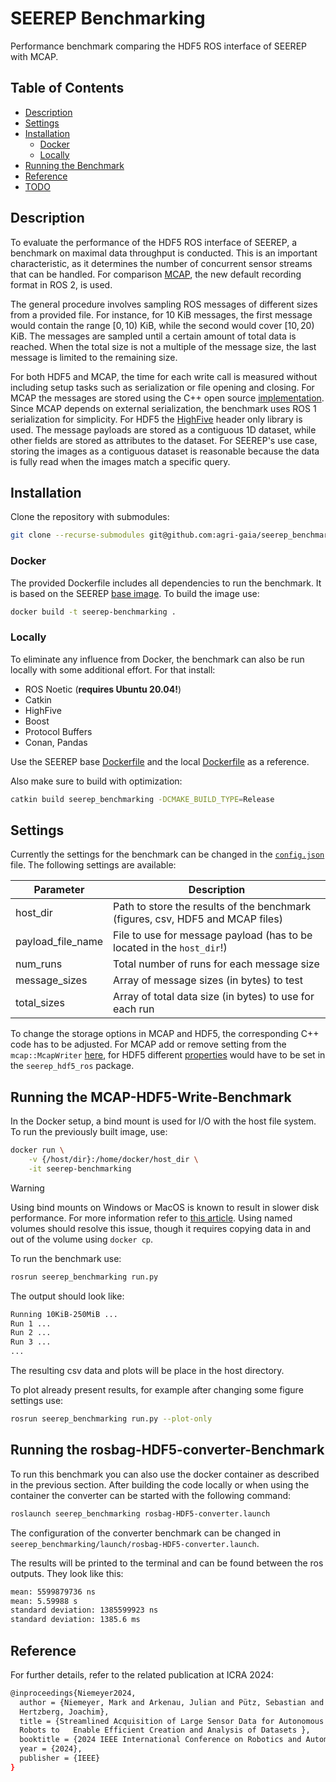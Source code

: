 # SEEREP Benchmarking

Performance benchmark comparing the HDF5 ROS interface of SEEREP with MCAP.

## Table of Contents

- [Description](#description)
- [Settings](#settings)
- [Installation](#installation)
  - [Docker](#docker)
  - [Locally](#locally)
- [Running the Benchmark](#running-the-benchmark)
- [Reference](#reference)
- [TODO](#todo)

## Description

To evaluate the performance of the HDF5 ROS interface of SEEREP,
a benchmark on maximal data throughput is conducted.
This is an important characteristic, as it determines the number of
concurrent sensor streams that can be handled. For comparison [MCAP](https://mcap.dev/),
the new default recording format in ROS 2, is used.

The general procedure involves sampling ROS messages of different sizes from
a provided file. For instance, for 10 KiB messages, the first message
would contain the range $[0,10)$ KiB, while the second would cover $[10,20)$ KiB.
The messages are sampled until a certain amount of total data is reached.
When the total size is not a multiple of the message size, the last message is
limited to the remaining size.

For both HDF5 and MCAP, the time for each write call is measured without including
setup tasks such as serialization or file opening and closing.
For MCAP the messages are stored using the C++ open source
[implementation](https://github.com/foxglove/mcap/tree/main/cpp).
Since MCAP depends on external serialization, the benchmark uses ROS 1
serialization for simplicity. For HDF5 the [HighFive](https://github.com/BlueBrain/HighFive)
header only library is used. The message payloads are stored as a contiguous
1D dataset, while other fields are stored as attributes to the dataset.
For SEEREP's use case, storing the images as a contiguous dataset is
reasonable because the data is fully read when the images match a specific query.

## Installation

Clone the repository with submodules:

```bash
git clone --recurse-submodules git@github.com:agri-gaia/seerep_benchmarking.git
```

### Docker

The provided Dockerfile includes all dependencies to run the benchmark. It is
based on the SEEREP
[base image](https://github.com/agri-gaia/seerep/pkgs/container/seerep_base).
To build the image use:

```bash
docker build -t seerep-benchmarking .
```

### Locally

To eliminate any influence from Docker, the benchmark can also be run locally with some additional effort. For that install:

- ROS Noetic (**requires Ubuntu 20.04!**)
- Catkin
- HighFive
- Boost
- Protocol Buffers
- Conan, Pandas

Use the SEEREP base [Dockerfile](https://github.com/agri-gaia/seerep/blob/main/docker/base/Dockerfile)
and the local [Dockerfile](./Dockerfile) as a reference.

Also make sure to build with optimization:

```bash
catkin build seerep_benchmarking -DCMAKE_BUILD_TYPE=Release
```

## Settings

Currently the settings for the benchmark can be changed in the
[`config.json`](./seerep_benchmarking/config/config.json) file. The following settings are
available:

| Parameter | Description |
|----------|----------|
| host_dir | Path to store the results of the benchmark (figures, csv, HDF5 and MCAP files)  |
| payload_file_name  | File to use for message payload (has to be located in the `host_dir`!)  |
| num_runs  | Total number of runs for each message size   |
| message_sizes | Array of message sizes (in bytes) to test  |
| total_sizes  | Array of total data size (in bytes) to use for each run  |

To change the storage options in MCAP and HDF5, the corresponding C++ code has to be adjusted.
For MCAP add or remove setting from the `mcap::McapWriter`
[here](https://github.com/agri-gaia/seerep_benchmarking/blob/251cb0f7d9d30bfff530f3f8a7cb8abffda7fb10/seerep_benchmarking/src/analysis.cpp#L47-L53), for HDF5 different
[properties](https://bluebrain.github.io/HighFive/group___property_lists.html#ga8877fba7ca191b3b155888a625a764c3)
would have to be set in the `seerep_hdf5_ros` package.

## Running the MCAP-HDF5-Write-Benchmark

In the Docker setup, a bind mount is used for I/O with the host file system.
To run the previously built image, use:

```bash
docker run \
    -v {/host/dir}:/home/docker/host_dir \
    -it seerep-benchmarking 
```

> [!WARNING]  
> Using bind mounts on Windows or MacOS is known to result in slower disk performance.
> For more information refer to [this article](https://code.visualstudio.com/remote/advancedcontainers/improve-performance).
> Using named volumes should resolve this issue, though it requires copying data in and out of the
> volume using `docker cp`.

To run the benchmark use:

```bash
rosrun seerep_benchmarking run.py 
```

The output should look like:

```bash
Running 10KiB-250MiB ...
Run 1 ...
Run 2 ...
Run 3 ...
...
```

The resulting csv data and plots will be place in the host directory.

To plot already present results, for example after changing some figure settings use:

```bash
rosrun seerep_benchmarking run.py --plot-only
```

## Running the rosbag-HDF5-converter-Benchmark
To run this benchmark you can also use the docker container as described in the
previous section. After building the code locally or when using the container the
converter can be started with the following command:

```bash
roslaunch seerep_benchmarking rosbag-HDF5-converter.launch
```

The configuration of the converter benchmark can be changed in `seerep_benchmarking/launch/rosbag-HDF5-converter.launch`.

The results will be printed to the terminal and can be found between the ros outputs.
They look like this:

```bash
mean: 5599879736 ns
mean: 5.59988 s
standard deviation: 1385599923 ns
standard deviation: 1385.6 ms
```


## Reference

For further details, refer to the related publication at ICRA 2024:

```bash
@inproceedings{Niemeyer2024,
  author = {Niemeyer, Mark and Arkenau, Julian and Pütz, Sebastian and
  Hertzberg, Joachim},
  title = {Streamlined Acquisition of Large Sensor Data for Autonomous Mobile
  Robots to   Enable Efficient Creation and Analysis of Datasets },
  booktitle = {2024 IEEE International Conference on Robotics and Automation (ICRA)},
  year = {2024},
  publisher = {IEEE}
}
```
